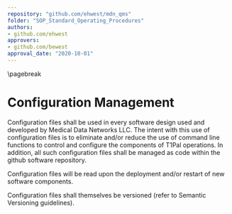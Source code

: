 ```yaml
---
repository: "github.com/ehwest/mdn_qms"
folder: "SOP_Standard_Operating_Procedures"
authors:
- github.com/ehwest
approvers:
- github.com/bewest
approval_date: "2020-10-01"
---
```

\pagebreak
# Configuration Management

Configuration files shall be used in every software design used and developed by Medical Data Networks LLC.  The intent with this use of configuration files is to eliminate and/or reduce the use of command line functions to control and configure the components of T1Pal operations.
In addition, all such configuration files shall be managed as code within the github software repository.

Configuration files will be read upon the deployment and/or restart of new software components.

Configuration files shall themselves be versioned (refer to Semantic Versioning guidelines).
